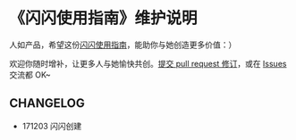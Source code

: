 # 《闪闪使用指南》维护说明

人如产品，希望这份[闪闪使用指南](usage_ishanshan.md)，能助你与她创造更多价值：）


欢迎你随时增补，让更多人与她愉快共创。[提交 pull request 修订](https://guides.github.com/activities/forking/#making-changes)，或在 [Issues](https://github.com/ishanshan/ForFamily/issues) 交流都 OK~


## CHANGELOG 

- 171203 闪闪创建

